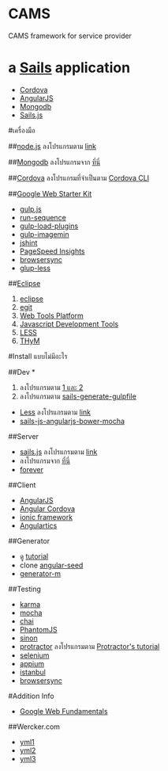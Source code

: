 CAMS
====

CAMS framework for service provider

a [Sails](http://sailsjs.org) application
======

- [Cordova](http://cordova.apache.org/)
- [AngularJS](https://angularjs.org/)
- [Mongodb](http://www.mongodb.org/)
- [Sails.js](http://sailsjs.org/)

#เครื่องมือ

##[node.js](http://nodejs.org/)
ลงโปรแกรมตาม [link](http://nodejs.org/)

##[Mongodb](http://www.mongodb.org/)
ลงโปรแกรมจาก [ที่นี่](http://docs.mongodb.org/manual/installation/)

##[Cordova](http://cordova.apache.org/)
ลงโปรแกรมที่จำเป็นตาม [Cordova CLI](http://cordova.apache.org/docs/en/4.0.0//guide_cli_index.md.html#The%20Command-Line%20Interface)

##[Google Web Starter Kit](https://developers.google.com/web/starter-kit/)
* [gulp.js](http://gulpjs.com/)
* [run-sequence](https://github.com/OverZealous/run-sequence)
* [gulp-load-plugins](https://github.com/jackfranklin/gulp-load-plugins)
* [gulp-imagemin](https://github.com/sindresorhus/gulp-imagemin)
* [jshint](http://www.jshint.com/)
* [PageSpeed Insights](https://github.com/addyosmani/psi)
* [browsersync](http://www.browsersync.io/)
* [glup-less](https://github.com/plus3network/gulp-less)

##[Eclipse](https://eclipse.org)
1. [eclipse](https://www.eclipse.org/downloads/)
2. [egit](http://www.eclipse.org/egit/)
3. [Web Tools Platform](http://www.eclipse.org/webtools/)
4. [Javascript Development Tools](https://eclipse.org/webtools/jsdt/)
5. [LESS](http://www.normalesup.org/~simonet/soft/ow/eclipse-less.en.html)
5. [THyM](http://www.eclipse.org/thym/)

#Install แบบไม่มีอะไร

##Dev
* 
  1. ลงโปรแกรมตาม [1 และ 2](https://github.com/gulpjs/gulp/blob/master/docs/getting-started.md)
  2. ลงโปรแกรมตาม [sails-generate-gulpfile](https://github.com/Karnith/sails-generate-gulpfile)
* [Less](http://lesscss.org/) ลงโปรแกรมตาม [link](http://lesscss.org/)
* [sails-js-angularjs-bower-mocha](http://ghost-parnurzeal.rhcloud.com/sails-js-angularjs-bower-mocha/)

##Server
* [sails.js](http://sailsjs.org/) ลงโปรแกรมตาม [link](https://github.com/balderdashy/sails-docs/blob/master/getting-started/getting-started.md)
* ลงโปรแกรมจาก [ที่นี่](https://github.com/balderdashy/sails-mongo)
* [forever](https://github.com/nodejitsu/forever)

##Client
* [AngularJS](https://angularjs.org/)
* [Angular Cordova](http://ngcordova.com/)
* [ionic framework](http://ionicframework.com/)
* [Angulartics](http://luisfarzati.github.io/angulartics/)

##Generator
* ดู [tutorial](http://ghost-parnurzeal.rhcloud.com/sails-js-angularjs-bower-mocha/)
* clone [angular-seed](https://github.com/angular/angular-seed)
* [generator-m](https://github.com/mwaylabs/generator-m)

##Testing
* [karma](http://karma-runner.github.io/0.12/index.html)
* [mocha](http://mochajs.org/)
* [chai](http://chaijs.com/)
* [PhantomJS](http://phantomjs.org/)
* [sinon](http://sinonjs.org/)
* [protractor](http://angular.github.io/protractor/) ลงโปรแกรมตาม [Protractor's tutorial](http://angular.github.io/protractor/#/tutorial)
* [selenium](http://www.seleniumhq.org/)
* [appium](http://appium.io/)
* [istanbul](http://gotwarlost.github.io/istanbul/)
* [browsersync](http://www.browsersync.io/)

#Addition Info
* [Google Web Fundamentals](https://developers.google.com/web/fundamentals/)

##Wercker.com
* [yml1](https://github.com/bencevans/wercker-node-pg-redis-selenium-firefox-xvfb/blob/master/wercker-box.yml)
* [yml2](http://zephiransas.github.io/blog/2014/01/23/webkit-on-wercker/)
* [yml3](http://qiita.com/kenzan100/items/b85e36c76017231e5934)
